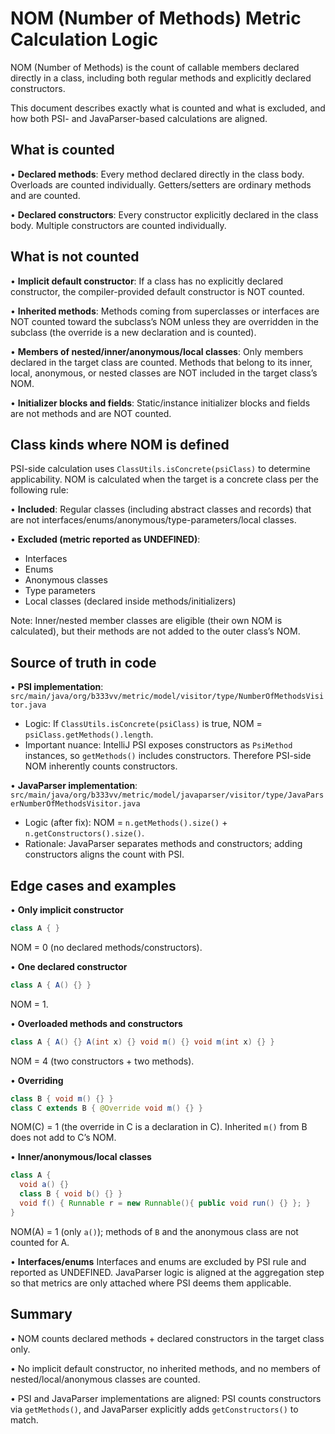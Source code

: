# NOM (Number of Methods) Metric Calculation Logic

NOM (Number of Methods) is the count of callable members declared directly in a class, including both regular methods and explicitly declared constructors.

This document describes exactly what is counted and what is excluded, and how both PSI- and JavaParser-based calculations are aligned.

## What is counted

• __Declared methods__: Every method declared directly in the class body. Overloads are counted individually. Getters/setters are ordinary methods and are counted.

• __Declared constructors__: Every constructor explicitly declared in the class body. Multiple constructors are counted individually.

## What is not counted

• __Implicit default constructor__: If a class has no explicitly declared constructor, the compiler-provided default constructor is NOT counted.

• __Inherited methods__: Methods coming from superclasses or interfaces are NOT counted toward the subclass’s NOM unless they are overridden in the subclass (the override is a new declaration and is counted).

• __Members of nested/inner/anonymous/local classes__: Only members declared in the target class are counted. Methods that belong to its inner, local, anonymous, or nested classes are NOT included in the target class’s NOM.

• __Initializer blocks and fields__: Static/instance initializer blocks and fields are not methods and are NOT counted.

## Class kinds where NOM is defined

PSI-side calculation uses `ClassUtils.isConcrete(psiClass)` to determine applicability. NOM is calculated when the target is a concrete class per the following rule:

• __Included__: Regular classes (including abstract classes and records) that are not interfaces/enums/anonymous/type-parameters/local classes.

• __Excluded (metric reported as UNDEFINED)__:
  - Interfaces
  - Enums
  - Anonymous classes
  - Type parameters
  - Local classes (declared inside methods/initializers)

Note: Inner/nested member classes are eligible (their own NOM is calculated), but their methods are not added to the outer class’s NOM.

## Source of truth in code

• __PSI implementation__: `src/main/java/org/b333vv/metric/model/visitor/type/NumberOfMethodsVisitor.java`
  - Logic: If `ClassUtils.isConcrete(psiClass)` is true, NOM = `psiClass.getMethods().length`.
  - Important nuance: IntelliJ PSI exposes constructors as `PsiMethod` instances, so `getMethods()` includes constructors. Therefore PSI-side NOM inherently counts constructors.

• __JavaParser implementation__: `src/main/java/org/b333vv/metric/model/javaparser/visitor/type/JavaParserNumberOfMethodsVisitor.java`
  - Logic (after fix): NOM = `n.getMethods().size()` + `n.getConstructors().size()`.
  - Rationale: JavaParser separates methods and constructors; adding constructors aligns the count with PSI.

## Edge cases and examples

• __Only implicit constructor__
```java
class A { }
```
NOM = 0 (no declared methods/constructors).

• __One declared constructor__
```java
class A { A() {} }
```
NOM = 1.

• __Overloaded methods and constructors__
```java
class A { A() {} A(int x) {} void m() {} void m(int x) {} }
```
NOM = 4 (two constructors + two methods).

• __Overriding__
```java
class B { void m() {} }
class C extends B { @Override void m() {} }
```
NOM(C) = 1 (the override in C is a declaration in C). Inherited `m()` from B does not add to C’s NOM.

• __Inner/anonymous/local classes__
```java
class A {
  void a() {}
  class B { void b() {} }
  void f() { Runnable r = new Runnable(){ public void run() {} }; }
}
```
NOM(A) = 1 (only `a()`); methods of `B` and the anonymous class are not counted for A.

• __Interfaces/enums__
Interfaces and enums are excluded by PSI rule and reported as UNDEFINED. JavaParser logic is aligned at the aggregation step so that metrics are only attached where PSI deems them applicable.

## Summary

• NOM counts declared methods + declared constructors in the target class only.

• No implicit default constructor, no inherited methods, and no members of nested/local/anonymous classes are counted.

• PSI and JavaParser implementations are aligned: PSI counts constructors via `getMethods()`, and JavaParser explicitly adds `getConstructors()` to match.
